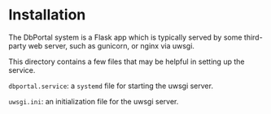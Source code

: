 Installation
============

The DbPortal system is a Flask app which is typically served by some
third-party web server, such as gunicorn, or nginx via uwsgi.

This directory contains a few files that may be helpful in setting up
the service.

`dbportal.service`: a `systemd` file for starting the uwsgi server.

`uwsgi.ini`: an initialization file for the uwsgi server.
